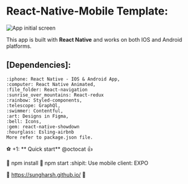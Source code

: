# React-Native-Mobile Template:

![App initial screen](https://p50.f0.n0.cdn.getcloudapp.com/items/p9uPJo5B/screen.PNG?v=23fe928fb49a760e31bf1d9b32e0ba76)

This app is built with **React Native** and works on both IOS and Android platforms.

## [Dependencies]:

```
:iphone: React Native - IOS & Android App,
:computer: React Native Animated,
:file_folder: React-navigation
:sunrise_over_mountains: React-redux
:rainbow: Styled-components,
:telescope: GraphQl,
:swimmer: Contentful,
:art: Designs in Figma,
:bell: Icons,
:gem: react-native-showdown
:hourglass: Esling-airbnb
More refer to package.json file.

```

:soccer: +1: ** Quick start** @octocat :+1:

:ship: npm install
:rocket: npm start
:shipit: Use mobile client: EXPO

:link: https://sungharsh.github.io/ :link:
